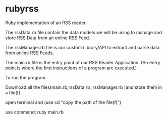 # rubyrss
Ruby implementation of an RSS reader.

The rssData.rb file contain the data models we will be using to manage and store RSS Data from an online RSS Feed.

The rssManager.rb file is our custom Library/API to extract and parse data from online RSS Feeds.

The main.rb file is the entry point of our RSS Reader Application. 
(An entry point is where the first instructions of a program are executed.)


To run the program.

Download all the files(main.rb,rssData.rb ,rssManager.rb )and store them in a file(f)

open terminal and (use cd "copy the path of the file(f)")

use command:
ruby main.rb
